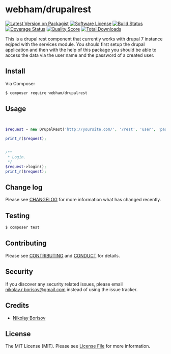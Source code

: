 # webham/drupalrest

[![Latest Version on Packagist][ico-version]][link-packagist]
[![Software License][ico-license]](LICENSE.md)
[![Build Status][ico-travis]][link-travis]
[![Coverage Status][ico-scrutinizer]][link-scrutinizer]
[![Quality Score][ico-code-quality]][link-code-quality]
[![Total Downloads][ico-downloads]][link-downloads]

This is a drupal rest component that currently works with drupal 7 instance eqiped with the services module. You should first setup
the drupal application and then with the help of this package you should be able to access the data via the user name and the password
of a created user.

## Install

Via Composer

``` bash
$ composer require webham/drupalrest
```

## Usage

``` php


$request = new DrupalRest('http://yoursite.com/', '/rest', 'user', 'pass', 0);

print_r($request);


/**
 * Login.
 */
$request->login();
print_r($request);


```

## Change log

Please see [CHANGELOG](CHANGELOG.md) for more information what has changed recently.

## Testing

``` bash
$ composer test
```

## Contributing

Please see [CONTRIBUTING](CONTRIBUTING.md) and [CONDUCT](CONDUCT.md) for details.

## Security

If you discover any security related issues, please email nikolay.r.borisov@gmail.com instead of using the issue tracker.

## Credits

- [Nikolay Borisov][link-author]

## License

The MIT License (MIT). Please see [License File](LICENSE.md) for more information.

[ico-version]: https://img.shields.io/packagist/v/:vendor/:package_name.svg?style=flat-square
[ico-license]: https://img.shields.io/badge/license-MIT-brightgreen.svg?style=flat-square
[ico-travis]: https://img.shields.io/travis/:vendor/:package_name/master.svg?style=flat-square
[ico-scrutinizer]: https://img.shields.io/scrutinizer/coverage/g/:vendor/:package_name.svg?style=flat-square
[ico-code-quality]: https://img.shields.io/scrutinizer/g/:vendor/:package_name.svg?style=flat-square
[ico-downloads]: https://img.shields.io/packagist/dt/:vendor/:package_name.svg?style=flat-square

[link-packagist]: https://packagist.org/packages/:vendor/:package_name
[link-travis]: https://travis-ci.org/:vendor/:package_name
[link-scrutinizer]: https://scrutinizer-ci.com/g/flesheater/drupal_rest_server_class/badges/coverage.png?b=master
[link-code-quality]: https://scrutinizer-ci.com/g/flesheater/drupal_rest_server_class
[link-downloads]: https://packagist.org/packages/:vendor/:package_name
[link-author]: https://github.com/flesheater
[link-contributors]: ../../contributors